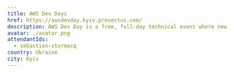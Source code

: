```yaml
---
title: AWS Dev Days
href: https://awsdevday.kyiv.provectus.com/
description: AWS Dev Day is a free, full-day technical event where new developers will learn about some of the hottest topics in cloud computing, and experienced developers can dive deep on AWS services. In this action-packed one-day event you can choose to attend 3 tracks covering a broad range of topics such as Modern App Development, Machine Learning and Backends & Architecture
avatar: ./avatar.png
attendantIds:
  - sebastien-stormacq
country: Ukraine
city: Kyiv
---
```

